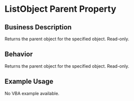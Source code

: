 # ListObject Parent Property

## Business Description
Returns the parent object for the specified object. Read-only.

## Behavior
Returns the parent object for the specified object. Read-only.

## Example Usage
No VBA example available.